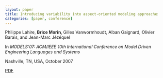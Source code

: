 ```yaml
---
layout: paper
title: Introducing variability into aspect-oriented modeling approaches
categories: [paper, conference]
---
```

Philippe Lahire, **Brice Morin**, Gilles Vanwormhoudt, Alban Gaignard, Olivier Barais, and Jean-Marc Jézéquel

In _MODELS'07: ACM/IEEE 10th International Conference on Model Driven Engineering Languages and Systems_ 

Nashville, TN, USA, October 2007

[PDF](https://docs.google.com/file/d/0B8COpPaPIDHYX2xtNGFDU1p1bnc/edit?usp=sharing)